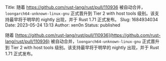 Title: 随着 https://github.com/rust-lang/rust/pull/110936 被自动合并，`loongarch64-unknown-linux-gnu` 正式晋升到 Tier 2 with host tools 级别。该支持最早将于明早的 nightly 出现，并于 Rust 1.71 正式发布。
Slug: 1684934034
Date: 2023-05-24 13:13
Author: xen0n
Status: published

随着 [https://github.com/rust-lang/rust/pull/110936](https://github.com/rust-lang/rust/pull/110936) 被自动合并，`loongarch64-unknown-linux-gnu` 正式晋升到 Tier 2 with host tools 级别。该支持最早将于明早的 nightly 出现，并于 Rust 1.71 正式发布。

